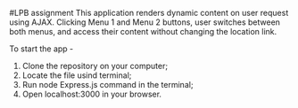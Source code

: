 #LPB assignment
This application renders dynamic content on user request using AJAX.
Clicking Menu 1 and Menu 2 buttons, user switches between both menus, and access their content without changing the location link. 

To start the app - 
1. Clone the repository on your computer; 
2. Locate the file usind terminal;
3. Run node Express.js command in the terminal;
4. Open localhost:3000 in your browser. 